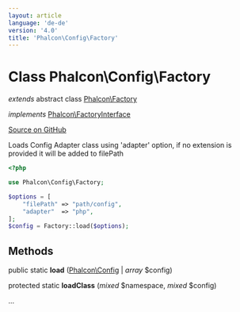 ```yaml
---
layout: article
language: 'de-de'
version: '4.0'
title: 'Phalcon\Config\Factory'
---
```

# Class **Phalcon\Config\Factory**

*extends* abstract class [Phalcon\Factory](api/Phalcon_Factory)

*implements* [Phalcon\FactoryInterface](api/Phalcon_FactoryInterface)

<a href="https://github.com/phalcon/cphalcon/tree/v4.0.0/phalcon/config/factory.zep" class="btn btn-default btn-sm">Source on GitHub</a>

Loads Config Adapter class using 'adapter' option, if no extension is provided it will be added to filePath

```php
<?php

use Phalcon\Config\Factory;

$options = [
    "filePath" => "path/config",
    "adapter"  => "php",
];
$config = Factory::load($options);

```

## Methods

public static **load** ([Phalcon\Config](api/Phalcon_Config) | *array* $config)

protected static **loadClass** (*mixed* $namespace, *mixed* $config)

...
